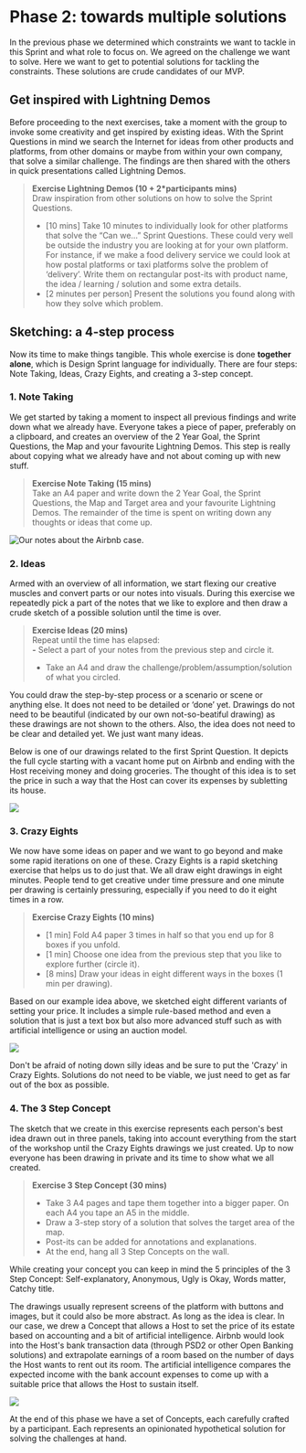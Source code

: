 # Phase 2: towards multiple solutions

In the previous phase we determined which constraints we want to tackle in this Sprint and what role to focus on. We agreed on the challenge we want to solve. Here we want to get to potential solutions for tackling the constraints. These solutions are crude candidates of our MVP.

## Get inspired with Lightning Demos

Before proceeding to the next exercises, take a moment with the group to invoke some creativity and get inspired by existing ideas. With the Sprint Questions in mind we search the Internet for ideas from other products and platforms, from other domains or maybe from within your own company, that solve a similar challenge. The findings are then shared with the others in quick presentations called Lightning Demos.

> **Exercise Lightning Demos \(10 + 2\*participants mins\)**  
> Draw inspiration from other solutions on how to solve the Sprint Questions.   
> - \[10 mins\] Take 10 minutes to individually look for other platforms that solve the “Can we…” Sprint Questions. These could very well be outside the industry you are looking at for your own platform. For instance, if we make a food delivery service we could look at how postal platforms or taxi platforms solve the problem of ‘delivery’. Write them on rectangular post-its with product name, the idea / learning / solution and some extra details.   
> - \[2 minutes per person\] Present the solutions you found along with how they solve which problem.

## Sketching: a 4-step process

Now its time to make things tangible. This whole exercise is done **together alone**, which is Design Sprint language for individually. There are four steps: Note Taking, Ideas, Crazy Eights, and creating a 3-step concept.

### 1. Note Taking

We get started by taking a moment to inspect all previous findings and write down what we already have. Everyone takes a piece of paper, preferably on a clipboard, and creates an overview of the 2 Year Goal, the Sprint Questions, the Map and your favourite Lightning Demos. This step is really about copying what we already have and not about coming up with new stuff.

> **Exercise Note Taking \(15 mins\)**  
> Take an A4 paper and write down the 2 Year Goal, the Sprint Questions, the Map and Target area and your favourite Lightning Demos. The remainder of the time is spent on writing down any thoughts or ideas that come up.

![Our notes about the Airbnb case.](../.gitbook/assets/image%20%2831%29.png)

### **2. Ideas**

Armed with an overview of all information, we start flexing our creative muscles and convert parts or our notes into visuals. During this exercise we repeatedly pick a part of the notes that we like to explore and then draw a crude sketch of a possible solution until the time is over.

> **Exercise Ideas \(20 mins\)**  
> Repeat until the time has elapsed:  
> **-** Select a part of your notes from the previous step and circle it.   
> - Take an A4 and draw the challenge/problem/assumption/solution of what you circled.

You could draw the step-by-step process or a scenario or scene or anything else. It does not need to be detailed or ‘done’ yet. Drawings do not need to be beautiful \(indicated by our own not-so-beatiful drawing\) as these drawings are not shown to the others. Also, the idea does not need to be clear and detailed yet. We just want many ideas.

Below is one of our drawings related to the first Sprint Question. It depicts the full cycle starting with a vacant home put on Airbnb and ending with the Host receiving money and doing groceries. The thought of this idea is to set the price in such a way that the Host can cover its expenses by subletting its house.

![](../.gitbook/assets/image%20%2821%29.png)

### **3. Crazy Eights**

We now have some ideas on paper and we want to go beyond and make some rapid iterations on one of these. Crazy Eights is a rapid sketching exercise that helps us to do just that. We all draw eight drawings in eight minutes. People tend to get creative under time pressure and one minute per drawing is certainly pressuring, especially if you need to do it eight times in a row.

> **Exercise Crazy Eights \(10 mins\)**  
> - \[1 min\] Fold A4 paper 3 times in half so that you end up for 8 boxes if you unfold.   
> - \[1 min\] Choose one idea from the previous step that you like to explore further \(circle it\).   
> - \[8 mins\] Draw your ideas in eight different ways in the boxes \(1 min per drawing\).

Based on our example idea above, we sketched eight different variants of setting your price. It includes a simple rule-based method and even a solution that is just a text box but also more advanced stuff such as  with artificial intelligence or using an auction model.

![](../.gitbook/assets/image%20%2811%29.png)

Don't be afraid of noting down silly ideas and be sure to put the 'Crazy' in Crazy Eights. Solutions do not need to be viable, we just need to get as far out of the box as possible.

### 4. The 3 Step Concept

The sketch that we create in this exercise represents each person's best idea drawn out in three panels, taking into account everything from the start of the workshop until the Crazy Eights drawings we just created. Up to now everyone has been drawing in private and its time to show what we all created. 

> **Exercise 3 Step Concept \(30 mins\)**­  
> - Take 3 A4 pages and tape them together into a bigger paper. On each A4 you tape an A5 in the middle.  
> - Draw a 3-step story of a solution that solves the target area of the map. ­  
> - Post-its can be added for annotations and explanations.­  
> - At the end, hang all 3 Step Concepts on the wall.

While creating your concept you can keep in mind the 5 principles of the 3 Step Concept: Self-explanatory, Anonymous, Ugly is Okay, Words matter, Catchy title.

The drawings usually represent screens of the platform with buttons and images, but it could also be more abstract. As long as the idea is clear. In our case, we drew a Concept that allows a Host to set the price of its estate based on accounting and a bit of artificial intelligence. Airbnb would look into the Host's bank transaction data \(through PSD2 or other Open Banking solutions\) and extrapolate earnings of a room based on the number of days the Host wants to rent out its room. The artificial intelligence compares the expected income with the bank account expenses to come up with a suitable price that allows the Host to sustain itself.

![](../.gitbook/assets/new-doc-03-30-2020-11.58.00_1-002.jpg)

At the end of this phase we have a set of Concepts, each carefully crafted by a participant. Each represents an opinionated hypothetical solution for solving the challenges at hand. 

